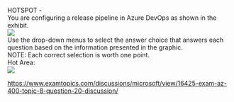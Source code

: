 HOTSPOT -<br/>You are configuring a release pipeline in Azure DevOps as shown in the exhibit.<br/><img src="https://www.examtopics.com/assets/media/exam-media/04257/0043000001.jpg" class="in-exam-image"/><br/>Use the drop-down menus to select the answer choice that answers each question based on the information presented in the graphic.<br/>NOTE: Each correct selection is worth one point.<br/>Hot Area:<br/><img src="https://www.examtopics.com/assets/media/exam-media/04257/0043000002.png" class="in-exam-image"/><br/><p><a href="https://www.examtopics.com/discussions/microsoft/view/16425-exam-az-400-topic-8-question-20-discussion/">https://www.examtopics.com/discussions/microsoft/view/16425-exam-az-400-topic-8-question-20-discussion/</a></p><script src="https://giscus.app/client.js"                    data-repo="azsamples/az204"                    data-repo-id="R_kgDOMRXzDQ"                    data-category="General"                    data-category-id="DIC_kwDOMRXzDc4Cgi27"                    data-mapping="pathname"                    data-strict="0"                    data-reactions-enabled="0"                    data-emit-metadata="0"                    data-input-position="bottom"                    data-theme="preferred_color_scheme"                    data-lang="en"                    crossorigin="anonymous"                    async>                    </script>